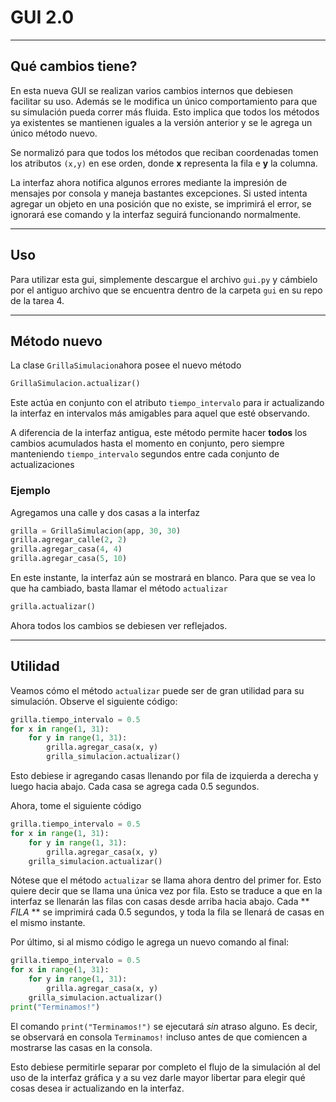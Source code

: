 # GUI 2.0

----
## Qué cambios tiene?

En esta nueva GUI se realizan varios cambios internos que debiesen facilitar su uso. Además se le modifica un único comportamiento para que su simulación pueda correr más fluida. Esto implica que todos los métodos ya existentes se mantienen iguales a la versión anterior y se le agrega un único método nuevo.

Se normalizó para que todos los métodos que reciban coordenadas tomen los atributos `(x,y)` en ese orden, donde **x** representa la fila e **y** la columna.

La interfaz ahora notifica algunos errores mediante la impresión de mensajes por consola y maneja bastantes excepciones. Si usted intenta agregar un objeto en una posición que no existe, se imprimirá el error, se ignorará ese comando y la interfaz seguirá funcionando normalmente.

---
## Uso
Para utilizar esta gui, simplemente descargue el archivo `gui.py` y cámbielo por el antiguo archivo que se encuentra dentro de la carpeta `gui` en su repo de la tarea 4.

---
## Método nuevo

La clase `GrillaSimulacion`ahora posee el nuevo método

```python
GrillaSimulacion.actualizar() 
```
Este actúa en conjunto con el atributo `tiempo_intervalo` para ir actualizando la interfaz en intervalos más amigables para aquel que esté observando.

A diferencia de la interfaz antigua, este método permite hacer **todos** los cambios acumulados hasta el momento en conjunto, pero siempre manteniendo `tiempo_intervalo` segundos entre cada conjunto de actualizaciones

### Ejemplo

Agregamos una calle y dos casas a la interfaz

```python
grilla = GrillaSimulacion(app, 30, 30)
grilla.agregar_calle(2, 2)
grilla.agregar_casa(4, 4)
grilla.agregar_casa(5, 10)
```

En este instante, la interfaz aún se mostrará en blanco. Para que se vea lo que ha cambiado, basta llamar el método `actualizar`

```python
grilla.actualizar()
```

Ahora todos los cambios se debiesen ver reflejados.

---
## Utilidad

Veamos cómo el método `actualizar` puede ser de gran utilidad para su simulación. Observe el siguiente código:

```python
grilla.tiempo_intervalo = 0.5
for x in range(1, 31):
    for y in range(1, 31):
        grilla.agregar_casa(x, y)
        grilla_simulacion.actualizar()
```

Esto debiese ir agregando casas llenando por fila de izquierda a derecha y luego hacia abajo. Cada casa se agrega cada 0.5 segundos.

Ahora, tome el siguiente código

```python
grilla.tiempo_intervalo = 0.5
for x in range(1, 31):
    for y in range(1, 31):
        grilla.agregar_casa(x, y)
    grilla_simulacion.actualizar()
```

Nótese que el método `actualizar` se llama ahora dentro del primer for. Esto quiere decir que se llama una única vez por fila. Esto se traduce a que en la interfaz se llenarán las filas con casas desde arriba hacia abajo. Cada ** *FILA* ** se imprimirá cada 0.5 segundos, y toda la fila se llenará de casas en el mismo instante.

Por último, si al mismo código le agrega un nuevo comando al final:

```python
grilla.tiempo_intervalo = 0.5
for x in range(1, 31):
    for y in range(1, 31):
        grilla.agregar_casa(x, y)
    grilla_simulacion.actualizar()
print("Terminamos!")
```
El comando `print("Terminamos!")` se ejecutará *sin* atraso alguno. Es decir, se observará en consola `Terminamos!` incluso antes de que comiencen a mostrarse las casas en la consola.


Esto debiese permitirle separar por completo el flujo de la simulación al del uso de la interfaz gráfica y a su vez darle mayor libertar para elegir qué cosas desea ir actualizando en la interfaz.
